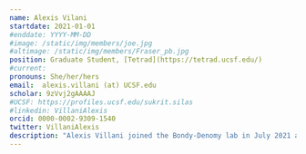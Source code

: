 ```yaml
---
name: Alexis Vilani
startdate: 2021-01-01
#enddate: YYYY-MM-DD
#image: /static/img/members/joe.jpg
#altimage: /static/img/members/Fraser_pb.jpg
position: Graduate Student, [Tetrad](https://tetrad.ucsf.edu/)
#current:
pronouns: She/her/hers
email: 	alexis.villani (at) UCSF.edu
scholar: 9zVvj2gAAAAJ
#UCSF: https://profiles.ucsf.edu/sukrit.silas
#linkedin: VillaniAlexis
orcid: 0000-0002-9309-1540
twitter: VillaniAlexis
description: "Alexis Villani joined the Bondy-Denomy lab in July 2021 as a graduate student in the Tetrad program. Alexis grew up in sunny Orange County, CA; no sorry, it’s not like the show (The OC). She attended Orange Coast College where her incredible professors encouraged her to pursue research; then transferred to UC Irvine where she focused her degree in Immunology. During her undergrad, she spent a summer working on yeast prions in the [Jarosz Lab](https://jarosz.stanford.edu/research/) at Stanford; which fueled her interest in protein biology. After graduating, she went on to do a Post-Baccalaureate program at Penn, working in [James Shorter's Lab](https://www.med.upenn.edu/shorterlab/); there she studied RNA and protein phase separation in the context of neurological disease. In the Bondy-Denomy lab, she is studying the mechanisms by which bacteria inactive their restriction-modification systems. Outside of research she enjoys spending time with her rambunctious toddler and partner, exploring museums, running, buying cute shoes, drinking LOTS of espresso, cooking, and making cocktails!"
---
```

